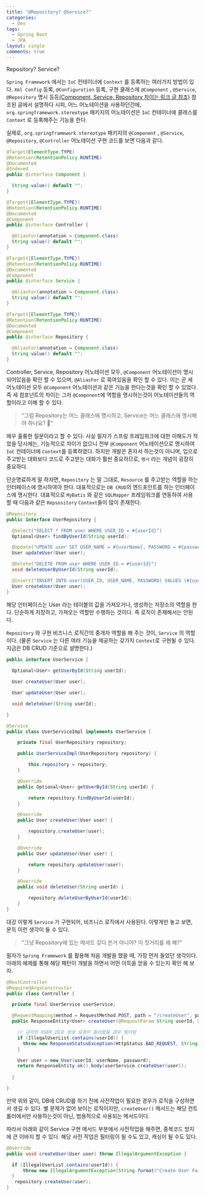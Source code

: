 ```yaml
---
title: "@Repository? @Service?"
categories:
  - Dev
tags:
  - Spring Boot
  - JPA
layout: single
comments: true
---
```


Repository? Service?


  `Spring Framework` 에서는 `IoC`  컨테이너에 `Context` 를 등록하는 여러가지 방법이 있다. `Xml Config` 등록, `@Configuration` 등록, 구현 클래스에 `@Component` , `@Service`, `@Repository` 명시 등등[(Component, Service, Repository 차이는 링크 글 참조)](/dev/injection/)  참조된 글에서 설명하다 시피, 어느 어노테이션을 사용하던간에, `org.springframework.stereotype` 패키지의 어노테이션은 `IoC` 컨테이너에 클래스를 `Context` 로 등록해주는 기능을 한다.

  실제로, `org.springframework.stereotype` 패키지의 `@Component` , `@Service`, `@Repository`, `@Controller`  어노테이션 구현 코드를 보면 다음과 같다.

  ```java
  @Target(ElementType.TYPE)
  @Retention(RetentionPolicy.RUNTIME)
  @Documented
  @Indexed
  public @interface Component {
  
    String value() default "";
  }
  ```

  ```java
  @Target({ElementType.TYPE})
  @Retention(RetentionPolicy.RUNTIME)
  @Documented
  @Component
  public @interface Controller {
  
    @AliasFor(annotation = Component.class)
    String value() default "";
  }
  ```

  ```java
  @Target({ElementType.TYPE})
  @Retention(RetentionPolicy.RUNTIME)
  @Documented
  @Component
  public @interface Service {
  
    @AliasFor(annotation = Component.class)
    String value() default "";
  }
  ```

  ```java
  @Target({ElementType.TYPE})
  @Retention(RetentionPolicy.RUNTIME)
  @Documented
  @Component
  public @interface Repository {
  
    @AliasFor(annotation = Component.class)
    String value() default "";
  }
  ```

  Controller, Service, Repository 어노테이션 모두, `@Component` 어노테이션이 명시 되어있음을 확인 할 수 있으며, `@AliasFor` 로 묶여있음을 확인 할 수 있다. 이는 곧 세 어노테이션 모두  `@Component` 어노테이션과 같은 기능을 한다는것을 확인 할 수 있었다. 즉 세 컴포넌트의 차이는 그저 `@Component`에 역할을 명시하는것이 어노테이션들의 역할이라고 이해 할 수 있다.

  >"그럼 Repository는 어느 클래스에 명시하고, Service는 어느 클래스에 명시해야 하나요? 🤔"

  매우 훌륭한 질문이라고 할 수 있다. 사실 필자가 스프링 프레임워크에 대한 이해도가 적었을 당시에는, 기능적으로 차이가 없으니 전부 `@Component` 어노테이션으로 명시하여 `IoC` 컨테이너에 `Context`를 등록하였다. 하지만 개발은 혼자서 하는것이 아니며, 입으로 주고받는 대화보다 코드로 주고받는 대화가 훨씬 중요하므로, `명시` 라는 개념이 굉장히 중요하다.

  단순명료하게 말 하자면, `Repository` 는 말 그대로, `Resource` 를 주고받는 역할을 하는 인터페이스에 명시하여야 한다. 대표적으로는 `DB CRUD`의 엔드포인트를 하는 인터페이스에 명시한다. 대표적으로 `MyBatis` 와 같은 `SQLMapper` 프레임워크를 연동하여 사용 할 때 다음과 같은 `Repsository` `Context`들이 많이 존재한다.

  ```java
  @Repository
  public interface UserRepository {

    @Select("SELECT * FROM user WHERE USER_ID = #{userId}")                       
    Optional<User> findByUserId(String userId);

    @Update("UPDATE user SET USER_NAME = #{userName}, PASSWORD = #{password} WHERE USER_ID = #{userId}")                       
    User updateUser(User user);
  
    @Delete("DELETE FROM user WHERE USER_ID = #{userId}")
    void deleteUserByUserId(String userId);

    @Insert("INSERT INTO user(USER_ID, USER_NAME, PASSWORD) VALUES (#{userId}, #{userName}, #{password})")
    User createUser(User user);
  }
  ```

  해당 인터페이스는 User 라는 테이블의 값을 가져오거나, 생성하는 저장소의 역할을 한다. 단순하게 저장하고, 가져오는 역할만 수행하는 것이다. 즉 로직이 존재해서는 안된다.

  `Repository` 와 구현 비즈니스 로직간의 중개자 역할을 해 주는 것이, `Service` 의 역할이다. (물론 `Service` 는 다른 여러 기능을 제공하는 갖가지 `Context`로 구현될 수 있다. 지금은 DB CRUD 기준으로 설명한다.)

  ```java
  public interface UserService {
  	
    Optional<User> getUserById(String userId);

    User createUser(User user);

    User updateUser(User user);

    void deleteUser(String userId);
  
  }
  ```

  ```java
  @Service
  public class UserServiceImpl implements UserService {
  
      private final UserRepository repository;
  
      public UserServiceImpl(UserRepository repository) {
  
          this.repository = repository;
      }
  
      @Override
      public Optional<User> getUserById(String userId) {
  
          return repository.findByUserId(userId);
      }
  
      @Override
      public User createUser(User user) {
  
          repository.createUser(user);
      }
  
      @Override
      public User updateUser(User user) {
  
          return repository.updateUser(user);
      }
  
      @Override
      public void deleteUser(String userId) {
  
          repository.deleteUserByUserId(userId);
      }
  }
  ```

  대강 이렇게 `Service` 가 구현되어, 비즈니스 로직에서 사용된다. 이렇게만 놓고 보면, 문득 이런 생각이 들 수 있다.

  >"그냥 Repository에 있는 메서드 갖다 쓴거 아니야? 이 짓거리를 왜 해?"

  필자가 `Spring Framework` 를 활용해 처음 개발을 했을 때, 가장 먼저 들었던 생각이다.  아래의 예제를 통해 해당 패턴이 개발을 하면서 어떤 이득을 얻을 수 있는지 확인 해 보자.

  ```java
  @RestController
  @RequiredArgsConstructor
  public class Controller {
  
    private final UserService userService;
  
    @RequestMapping(method = RequestMethod.POST, path = "/createUser", params = { "userId", "userName", "password" })
    public ResponseEntity<User> createUser(@RequestParam String userId, @RequestParam String userName, @RequestParam String password) throws ResponseStatusException {
  
      // 금지된 USER_ID로 생성 요청이 들어왔을 경우 필터링
      if (IllegalUserList.contains(userId)) {
        throw new ResponseStatusException(HttpStatus.BAD_REQUEST, String.format("Create User Failed, Illegal userId : [%s]", userId));
      }
  
      User user = new User(userId, userName, password);
      return ResponseEntity.ok().body(userService.createUser(user));
       
    }
  
  }
  ```

  만약 위와 같이, DB에 CRUD를 하기 전에 사전작업이 필요한 경우가 로직을 구성하면서 생길 수 있다. 별 문제가 없어 보이는 로직이지만, `createUser()` 메서드는 해당 컨트롤러에서만 사용하는것이 아닌, 범용적으로 사용되는 메서드이다.

  따라서 아래와 같이 Service 구현 메서드 부분에서 사전작업을 해주면, 중복코드 방지에 큰 이바지 할 수 있다. 해당 사전 작업은 필터링이 될 수도 있고, 캐싱이 될 수도 있다.

  ```java
  @Override
  public void createUser(User user) throw IllegalArgumentException {
  
    if (IllegalUserList.contains(userId)) {
        throw new IllegalArgumentException(String.format("Create User Failed, Illegal userId : [%s]", userId));
    }
     repository.createUser(user);
  }
  
  ```
